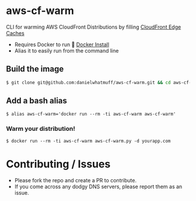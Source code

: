 # aws-cf-warm
CLI for warming AWS CloudFront Distributions by filling [CloudFront Edge Caches](http://docs.aws.amazon.com/AmazonCloudFront/latest/DeveloperGuide/CloudFrontRegionaledgecaches.html)

* Requires Docker to run :whale2: [Docker Install](https://docs.docker.com/engine/installation/)
* Alias it to easily run from the command line

## Build the image
```bash
$ git clone git@github.com:danielwhatmuff/aws-cf-warm.git && cd aws-cf-warm && docker build -t aws-cf-warm .
```

## Add a bash alias
```
$ alias aws-cf-warm='docker run --rm -ti aws-cf-warm aws-cf-warm'
```

### Warm your distribution!
```
$ docker run --rm -ti aws-cf-warm aws-cf-warm.py -d yourapp.com
```

# Contributing / Issues
* Please fork the repo and create a PR to contribute.
* If you come across any dodgy DNS servers, please report them as an issue.
